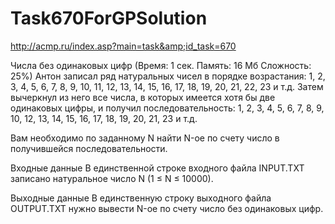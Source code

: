 # Task670ForGPSolution
http://acmp.ru/index.asp?main=task&amp;id_task=670

Числа без одинаковых цифр
(Время: 1 сек. Память: 16 Мб Сложность: 25%)
Антон записал ряд натуральных чисел в порядке возрастания: 1, 2, 3, 4, 5, 6, 7, 8, 9, 10, 11, 12, 13, 14, 15, 16, 17, 18, 19, 20, 21, 22, 23 и т.д. Затем вычеркнул из него все числа, в которых имеется хотя бы две одинаковых цифры, и получил последовательность: 1, 2, 3, 4, 5, 6, 7, 8, 9, 10, 12, 13, 14, 15, 16, 17, 18, 19, 20, 21, 23 и т.д.

Вам необходимо по заданному N найти N-ое по счету число в получившейся последовательности.

Входные данные
В единственной строке входного файла INPUT.TXT записано натуральное число N (1 ≤ N ≤ 10000).

Выходные данные
В единственную строку выходного файла OUTPUT.TXT нужно вывести N-ое по счету число без одинаковых цифр.
